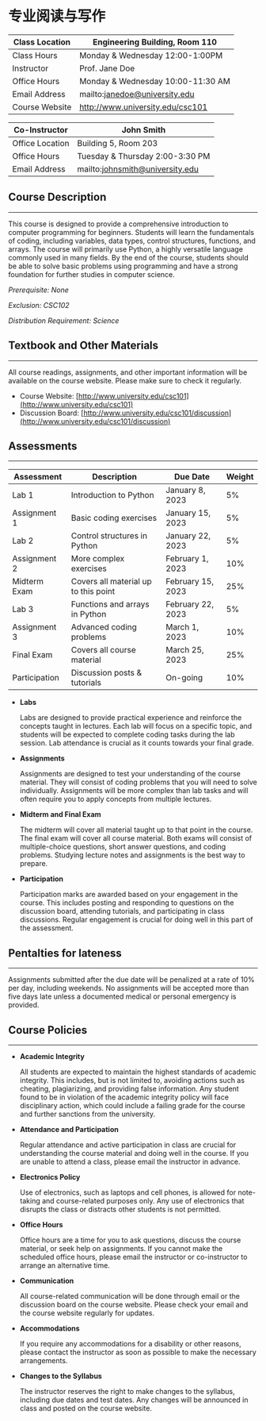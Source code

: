 # 专业阅读与写作

| Class Location | Engineering Building, Room 110 |
| --- | --- |
| Class Hours | Monday & Wednesday 12:00-1:00PM |
| Instructor | Prof. Jane Doe |
| Office Hours | Monday & Wednesday 10:00-11:30 AM |
| Email Address | mailto:janedoe@university.edu |
| Course Website | http://www.university.edu/csc101 |

| Co-Instructor | John Smith |
| --- | --- |
| Office Location | Building 5, Room 203 |
| Office Hours | Tuesday & Thursday 2:00-3:30 PM |
| Email Address | mailto:johnsmith@university.edu |

## Course Description

---

This course is designed to provide a comprehensive introduction to computer programming for beginners. Students will learn the fundamentals of coding, including variables, data types, control structures, functions, and arrays. The course will primarily use Python, a highly versatile language commonly used in many fields. By the end of the course, students should be able to solve basic problems using programming and have a strong foundation for further studies in computer science. 

*Prerequisite: None*

*Exclusion: CSC102*

*Distribution Requirement: Science*

## Textbook and Other Materials

---

All course readings, assignments, and other important information will be available on the course website. Please make sure to check it regularly.

- Course Website: [http://www.university.edu/csc101](http://www.university.edu/csc101)
- Discussion Board: [http://www.university.edu/csc101/discussion](http://www.university.edu/csc101/discussion)

## Assessments

---

| Assessment | Description | Due Date | Weight |
| --- | --- | --- | --- |
| Lab 1 | Introduction to Python | January 8, 2023 | 5% |
| Assignment 1 | Basic coding exercises | January 15, 2023 | 5% |
| Lab 2 | Control structures in Python | January 22, 2023 | 5% |
| Assignment 2 | More complex exercises | February 1, 2023 | 10% |
| Midterm Exam | Covers all material up to this point | February 15, 2023 | 25% |
| Lab 3 | Functions and arrays in Python | February 22, 2023 | 5% |
| Assignment 3 | Advanced coding problems | March 1, 2023 | 10% |
| Final Exam | Covers all course material | March 25, 2023 | 25% |
| Participation | Discussion posts & tutorials | On-going | 10% |
- **Labs**
  
    Labs are designed to provide practical experience and reinforce the concepts taught in lectures. Each lab will focus on a specific topic, and students will be expected to complete coding tasks during the lab session. Lab attendance is crucial as it counts towards your final grade.
    
- **Assignments**
  
    Assignments are designed to test your understanding of the course material. They will consist of coding problems that you will need to solve individually. Assignments will be more complex than lab tasks and will often require you to apply concepts from multiple lectures.
    
- **Midterm and Final Exam**
  
    The midterm will cover all material taught up to that point in the course. The final exam will cover all course material. Both exams will consist of multiple-choice questions, short answer questions, and coding problems. Studying lecture notes and assignments is the best way to prepare.
    
- **Participation**
  
    Participation marks are awarded based on your engagement in the course. This includes posting and responding to questions on the discussion board, attending tutorials, and participating in class discussions. Regular engagement is crucial for doing well in this part of the assessment.
    

## Pentalties for lateness

---

Assignments submitted after the due date will be penalized at a rate of 10% per day, including weekends. No assignments will be accepted more than five days late unless a documented medical or personal emergency is provided.

## Course Policies

---

- **Academic Integrity**
  
    All students are expected to maintain the highest standards of academic integrity. This includes, but is not limited to, avoiding actions such as cheating, plagiarizing, and providing false information. Any student found to be in violation of the academic integrity policy will face disciplinary action, which could include a failing grade for the course and further sanctions from the university.
    
- **Attendance and Participation**
  
    Regular attendance and active participation in class are crucial for understanding the course material and doing well in the course. If you are unable to attend a class, please email the instructor in advance.
    
- **Electronics Policy**
  
    Use of electronics, such as laptops and cell phones, is allowed for note-taking and course-related purposes only. Any use of electronics that disrupts the class or distracts other students is not permitted.
    
- **Office Hours**
  
    Office hours are a time for you to ask questions, discuss the course material, or seek help on assignments. If you cannot make the scheduled office hours, please email the instructor or co-instructor to arrange an alternative time.
    
- **Communication**
  
    All course-related communication will be done through email or the discussion board on the course website. Please check your email and the course website regularly for updates.
    
- **Accommodations**
  
    If you require any accommodations for a disability or other reasons, please contact the instructor as soon as possible to make the necessary arrangements.
    
- **Changes to the Syllabus**
  
    The instructor reserves the right to make changes to the syllabus, including due dates and test dates. Any changes will be announced in class and posted on the course website.

